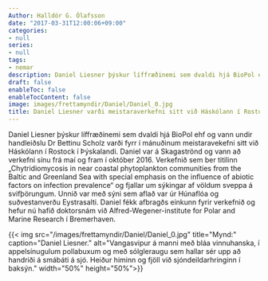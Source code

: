 ```yaml
---
Author: Halldór G. Ólafsson
date: "2017-03-31T12:00:06+09:00"
categories:
- null
series:
- null
tags:
- nemar
description: Daniel Liesner þýskur líffræðinemi sem dvaldi hjá BioPol ehf og vann undir handleiðslu Dr Bettinu Scholz varði fyrr í mánuðinum meistaravekefni sitt við Háskólann í Rostock í Þýskalandi. Daniel var...
draft: false
enableToc: false
enableTocContent: false
image: images/frettamyndir/Daniel/Daniel_0.jpg
title: Daniel Liesner varði meistaraverkefni sitt við Háskólann í Rostock í Þýskalandi
---
```

  
Daniel Liesner þýskur líffræðinemi sem dvaldi hjá BioPol ehf og vann undir handleiðslu Dr Bettinu Scholz varði fyrr í mánuðinum meistaravekefni sitt við Háskólann í Rostock í Þýskalandi. Daniel var á Skagaströnd og vann að  verkefni sínu frá maí og fram í október 2016. Verkefnið sem ber titilinn „Chytridiomycosis in near coastal phytoplankton communities from the Baltic and Greenland Sea with special emphasis on the influence of abiotic factors on infection prevalence“ og fjallar um sýkingar af völdum sveppa á svifþörungum. Unnið var með sýni sem aflað var úr Húnaflóa og suðvestanverðu Eystrasalti. Daniel fékk afbragðs einkunn fyrir verkefnið og hefur nú hafið doktorsnám við Alfred-Wegener-institute for Polar and Marine Research í Bremerhaven.


{{< img src="/images/frettamyndir/Daniel/Daniel_0.jpg" title="Mynd:" caption="Daniel Liesner." alt="Vangasvipur á manni með bláa vinnuhanska, í appelsínugulum pollabuxum og með sólgleraugu sem hallar sér upp að handriði á smábáti á sjó. Heiður himinn og fjöll við sjóndeildarhringinn í baksýn." width="50%" height="50%">}}
